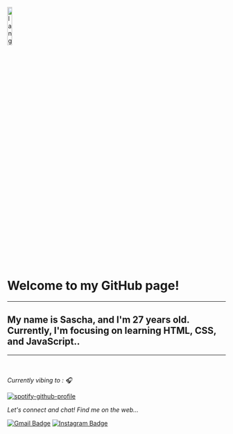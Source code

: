 <p align="left"><img width=15%" src="https://github.com/alansmathew/alansmathew/raw/master/lang.gif" alt="lang image here" /></p>

<h1>Welcome to my GitHub page!</h1>
  
---
  
<h2>My name is Sascha, and I'm 27 years old. Currently, I'm focusing on learning HTML, CSS, and JavaScript..</h2>
  
---
  
<i><br><br> Currently vibing to : 🎧  </strong></p></i>
[![spotify-github-profile](https://spotify-github-profile.vercel.app/api/view?uid=1147080650&cover_image=true&theme=novatorem&show_offline=false&background_color=121212&interchange=false&bar_color=1300ff&bar_color_cover=false)](https://spotify-github-profile.vercel.app/api/view?uid=1147080650&redirect=true)
  
<i>Let's connect and chat! Find me on the web...</i>
  
[![Gmail Badge](https://img.shields.io/badge/-saschamartins95-c14438?style=flat-square&logo=Gmail&logoColor=white&link=mailto:saschamartins95@gmail.com)](mailto:saschamartins95@gmail.com)
[![Instagram Badge](https://img.shields.io/badge/-@sascha_martins-purple?style=flat&logo=instagram&logoColor=white&link=https://instagram.com/sascha_martins/)](https://instagram.com/sascha_martins) 
